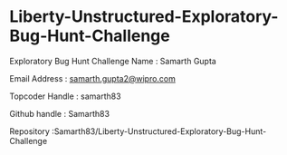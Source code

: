 # Liberty-Unstructured-Exploratory-Bug-Hunt-Challenge

Exploratory Bug Hunt Challenge Name : Samarth Gupta

Email Address : samarth.gupta2@wipro.com

Topcoder Handle : samarth83

Github handle : Samarth83

Repository :Samarth83/Liberty-Unstructured-Exploratory-Bug-Hunt-Challenge
